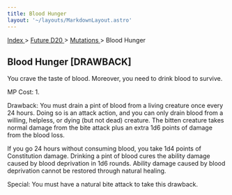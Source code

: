 ```yaml
---
title: Blood Hunger
layout: '~/layouts/MarkdownLayout.astro'
---
```


[ Index ](/) > [ Future D20 ](/future.d20.srd) > [ Mutations ](/future.d20.srd/mutations) > Blood Hunger

##  Blood Hunger [DRAWBACK]

You crave the taste of blood. Moreover, you need to drink blood to survive.

MP Cost: 1.

Drawback: You must drain a pint of blood from a living creature once every 24
hours. Doing so is an attack action, and you can only drain blood from a
willing, helpless, or dying (but not dead) creature. The bitten creature takes
normal damage from the bite attack plus an extra 1d6 points of damage from the
blood loss.

If you go 24 hours without consuming blood, you take 1d4 points of
Constitution damage. Drinking a pint of blood cures the ability damage caused
by blood deprivation in 1d6 rounds. Ability damage caused by blood deprivation
cannot be restored through natural healing.

Special: You must have a natural bite attack to take this drawback.


